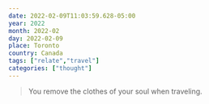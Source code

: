 ```yaml
---
date: 2022-02-09T11:03:59.628-05:00
year: 2022
month: 2022-02
day: 2022-02-09
place: Toronto
country: Canada
tags: ["relate","travel"]
categories: ["thought"]
---
```

> You remove the clothes of your soul when traveling.
